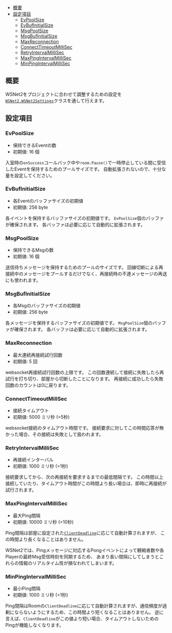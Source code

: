 - [概要](#概要)
- [設定項目](#設定項目)
  - [EvPoolSize](#EvPoolSize)
  - [EvBufInitialSize](#EvBufInitialSize)
  - [MsgPoolSize](#MsgPoolSize)
  - [MsgBufInitialSize](#MsgBufInitialSize)
  - [MaxReconnection](#MaxReconnection)
  - [ConnectTimeoutMilliSec](#ConnectTimeoutMilliSec)
  - [RetryIntervalMilliSec](#RetryIntervalMilliSec)
  - [MaxPingIntervalMilliSec](#MaxPingIntervalMilliSec)
  - [MinPingIntervalMilliSec](#MinPingIntervalMilliSec)

## 概要

WSNet2をプロジェクトに合わせて調整するための設定を[`WSNet2.WSNet2Settings`](/WSNet/wsnet2/blob/master/wsnet2-unity/Assets/WSNet2/Scripts/Core/WSNet2Settings.cs)クラスを通して行えます。

## 設定項目

### EvPoolSize

- 保持できるEventの数
- 初期値: 16 個

入室時の`onSuccess`コールバック中や`room.Pause()`で一時停止している間に受信したEventを保持するためのプールサイズです。
自動拡張されないので、十分な量を設定してください。

### EvBufInitialSize

- 各Eventのバッファサイズの初期値
- 初期値: 256 byte

各イベントを保持するバッファサイズの初期値です。
`EvPoolSize`個のバッファが確保されます。
各バッファは必要に応じて自動的に拡張されます。

### MsgPoolSize

- 保持できるMsgの数
- 初期値: 16 個

送信待ちメッセージを保持するためのプールのサイズです。
回線切断による再接続中のメッセージをプールするだけでなく、再接続時の不達メッセージの再送にも使われます。

### MsgBufInitialSize

- 各Msgのバッファサイズの初期値
- 初期値: 256 byte

各メッセージを保持するバッファサイズの初期値です。
`MsgPoolSize`個のバッファが確保されます。
各バッファは必要に応じて自動的に拡張されます。

### MaxReconnection

- 最大連続再接続試行回数
- 初期値: 5 回

websocket再接続試行回数の上限です。
この回数連続して接続に失敗したら再試行を打ち切り、部屋から切断したことになります。
再接続に成功したら失敗回数のカウントは0に戻ります。

### ConnectTimeoutMillSec

- 接続タイムアウト
- 初期値: 5000 ミリ秒 (=5秒)

websocket接続のタイムアウト時間です。
接続要求に対してこの時間応答が無かった場合、その接続は失敗として扱われます。

### RetryIntervalMilliSec

- 再接続インターバル
- 初期値: 1000 ミリ秒 (=1秒)

接続要求してから、次の再接続を要求するまでの最低間隔です。
この時間以上接続していたり、タイムアウト時間がこの時間より長い場合は、即時に再接続が試行されます。

### MaxPingIntervalMilliSec

- 最大Ping間隔
- 初期値: 10000 ミリ秒 (=10秒)

Ping間隔は部屋に設定された[`ClientDeadline`](Roomの使い方#clientdeadline)に応じて自動計算されますが、
この時間より長くなることはありません。

WSNet2では、Pingメッセージに対応するPongイベントによって観戦者数や各Playerの最終Msg受信時刻を同期するため、
あまり長い間隔にしてしまうとこれらの情報のリアルタイム性が損なわれてしまいます。

### MinPingIntervalMilliSec

- 最小Ping間隔
- 初期値: 1000 ミリ秒 (=1秒)

Ping間隔はRoomの`ClientDeadline`に応じて自動計算されますが、通信頻度が過剰にならないようにするため、この時間より短くなることはありません。
逆に言えば、`ClientDeadline`がこの値より短い場合、タイムアウトしないためのPingが機能しなくなります。

